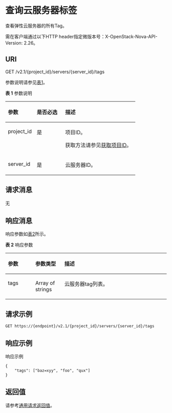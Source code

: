 # 查询云服务器标签<a name="ZH-CN_TOPIC_0065820822"></a>

查看弹性云服务器的所有Tag。

需在客户端通过以下HTTP header指定微版本号：X-OpenStack-Nova-API-Version: 2.26。

## URI<a name="zh-cn_topic_0057972837_section48648066"></a>

GET /v2.1/\{project\_id\}/servers/\{server\_id\}/tags

参数说明请参见[表1](#zh-cn_topic_0057972837_table32475667)。

**表 1**  参数说明

<a name="zh-cn_topic_0057972837_table32475667"></a>
<table><thead align="left"><tr id="zh-cn_topic_0057972837_row44937496"><th class="cellrowborder" valign="top" width="22.24%" id="mcps1.2.4.1.1"><p id="p5187119"><a name="p5187119"></a><a name="p5187119"></a>参数</p>
</th>
<th class="cellrowborder" valign="top" width="21.87%" id="mcps1.2.4.1.2"><p id="p17503500"><a name="p17503500"></a><a name="p17503500"></a>是否必选</p>
</th>
<th class="cellrowborder" valign="top" width="55.88999999999999%" id="mcps1.2.4.1.3"><p id="p8497414"><a name="p8497414"></a><a name="p8497414"></a>描述</p>
</th>
</tr>
</thead>
<tbody><tr id="zh-cn_topic_0057972837_row1664874"><td class="cellrowborder" valign="top" width="22.24%" headers="mcps1.2.4.1.1 "><p id="zh-cn_topic_0057972837_p637140"><a name="zh-cn_topic_0057972837_p637140"></a><a name="zh-cn_topic_0057972837_p637140"></a>project_id</p>
</td>
<td class="cellrowborder" valign="top" width="21.87%" headers="mcps1.2.4.1.2 "><p id="zh-cn_topic_0057972837_p51608407"><a name="zh-cn_topic_0057972837_p51608407"></a><a name="zh-cn_topic_0057972837_p51608407"></a>是</p>
</td>
<td class="cellrowborder" valign="top" width="55.88999999999999%" headers="mcps1.2.4.1.3 "><p id="p37593705"><a name="p37593705"></a><a name="p37593705"></a>项目ID。</p>
<p id="p1180512217438"><a name="p1180512217438"></a><a name="p1180512217438"></a>获取方法请参见<a href="获取项目ID.md">获取项目ID</a>。</p>
</td>
</tr>
<tr id="zh-cn_topic_0057972837_row41565035"><td class="cellrowborder" valign="top" width="22.24%" headers="mcps1.2.4.1.1 "><p id="zh-cn_topic_0057972837_p11324657"><a name="zh-cn_topic_0057972837_p11324657"></a><a name="zh-cn_topic_0057972837_p11324657"></a>server_id</p>
</td>
<td class="cellrowborder" valign="top" width="21.87%" headers="mcps1.2.4.1.2 "><p id="zh-cn_topic_0057972837_p44882061"><a name="zh-cn_topic_0057972837_p44882061"></a><a name="zh-cn_topic_0057972837_p44882061"></a>是</p>
</td>
<td class="cellrowborder" valign="top" width="55.88999999999999%" headers="mcps1.2.4.1.3 "><p id="zh-cn_topic_0057972837_p11568292"><a name="zh-cn_topic_0057972837_p11568292"></a><a name="zh-cn_topic_0057972837_p11568292"></a><span id="text1677015675519"><a name="text1677015675519"></a><a name="text1677015675519"></a>云服务器</span>ID。</p>
</td>
</tr>
</tbody>
</table>

## 请求消息<a name="zh-cn_topic_0057972837_section35179415"></a>

无

## 响应消息<a name="zh-cn_topic_0057972837_section1485113257556"></a>

响应参数如[表2](#zh-cn_topic_0057972838_table28387752)所示。

**表 2**  响应参数

<a name="zh-cn_topic_0057972838_table28387752"></a>
<table><thead align="left"><tr id="zh-cn_topic_0057972838_row66802302"><th class="cellrowborder" valign="top" width="17%" id="mcps1.2.4.1.1"><p id="zh-cn_topic_0057972838_p42277343"><a name="zh-cn_topic_0057972838_p42277343"></a><a name="zh-cn_topic_0057972838_p42277343"></a>参数</p>
</th>
<th class="cellrowborder" valign="top" width="18%" id="mcps1.2.4.1.2"><p id="zh-cn_topic_0057972838_p1912753"><a name="zh-cn_topic_0057972838_p1912753"></a><a name="zh-cn_topic_0057972838_p1912753"></a>参数类型</p>
</th>
<th class="cellrowborder" valign="top" width="65%" id="mcps1.2.4.1.3"><p id="zh-cn_topic_0057972838_p217030"><a name="zh-cn_topic_0057972838_p217030"></a><a name="zh-cn_topic_0057972838_p217030"></a>描述</p>
</th>
</tr>
</thead>
<tbody><tr id="zh-cn_topic_0057972838_row17579482"><td class="cellrowborder" valign="top" width="17%" headers="mcps1.2.4.1.1 "><p id="zh-cn_topic_0057972838_p14651901"><a name="zh-cn_topic_0057972838_p14651901"></a><a name="zh-cn_topic_0057972838_p14651901"></a>tags</p>
</td>
<td class="cellrowborder" valign="top" width="18%" headers="mcps1.2.4.1.2 "><p id="zh-cn_topic_0057972838_p45953370"><a name="zh-cn_topic_0057972838_p45953370"></a><a name="zh-cn_topic_0057972838_p45953370"></a>Array of strings</p>
</td>
<td class="cellrowborder" valign="top" width="65%" headers="mcps1.2.4.1.3 "><p id="zh-cn_topic_0057972838_p47045852"><a name="zh-cn_topic_0057972838_p47045852"></a><a name="zh-cn_topic_0057972838_p47045852"></a><span id="text07151057145520"><a name="text07151057145520"></a><a name="text07151057145520"></a>云服务器</span>tag列表。</p>
</td>
</tr>
</tbody>
</table>

## 请求示例<a name="section14532216125819"></a>

```
GET https://{endpoint}/v2.1/{project_id}/servers/{server_id}/tags
```

## 响应示例<a name="section1956815525910"></a>

响应示例

```
{ 
    "tags": ["baz=xyy", "foo", "qux"]
}
```

## 返回值<a name="zh-cn_topic_0057972837_zh-cn_topic_0020212692_section22960139"></a>

请参考[通用请求返回值](通用请求返回值.md)。

